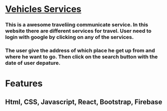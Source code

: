 # [Vehicles Services](https://vehicles-services.web.app/)
### This is a awesome traveliing communicate service. In this website there are different services for travel. User need to login with google by clicking on any of the services.

### The user give the address of which place he get up from and where he want to go. Then click on the search button with the date of user depature.

# Features
## Html, CSS, Javascript, React, Bootstrap, Firebase
